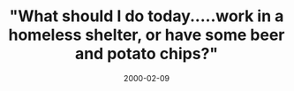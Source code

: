 ---
layout: base.njk
title : '&#34;What should I do today.....work in a homeless shelter, or have some beer and potato chips?&#34;' 
view_title : '&#34;What should I do today.....work in a homeless shelter, or have some beer and potato chips?&#34;' 
year : '2000' 
date : '2000-02-09' 
img_file : '/drawing/whatshould.png' 
html_file : 'whatshould' 
next_html : 'ahhhilost.html' 
year_order : '144' 
permalink : "title/{{html_file}}.html"
---